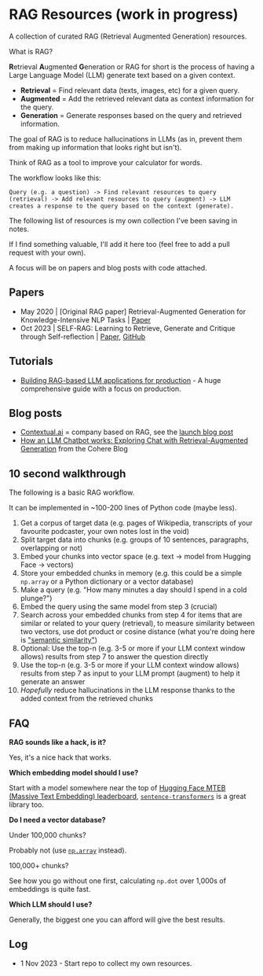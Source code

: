 # RAG Resources (work in progress)

A collection of curated RAG (Retrieval Augmented Generation) resources.

What is RAG?

**R**etrieval **A**ugmented **G**eneration or RAG for short is the process of having a Large Language Model (LLM) generate text based on a given context.

* **Retrieval** = Find relevant data (texts, images, etc) for a given query.
* **Augmented** = Add the retrieved relevant data as context information for the query.
* **Generation** = Generate responses based on the query and retrieved information.

The goal of RAG is to reduce hallucinations in LLMs (as in, prevent them from making up information that looks right but isn't).

Think of RAG as a tool to improve your calculator for words. 

The workflow looks like this: 

```
Query (e.g. a question) -> Find relevant resources to query (retrieval) -> Add relevant resources to query (augment) -> LLM creates a response to the query based on the context (generate).
```

The following list of resources is my own collection I've been saving in notes.

If I find something valuable, I'll add it here too (feel free to add a pull request with your own).

A focus will be on papers and blog posts with code attached.

## Papers

* May 2020 | [Original RAG paper] Retrieval-Augmented Generation for Knowledge-Intensive NLP Tasks | [Paper](https://arxiv.org/abs/2005.11401)
* Oct 2023 | SELF-RAG: Learning to Retrieve, Generate and Critique through Self-reflection | [Paper](https://arxiv.org/abs/2310.11511), [GitHub](https://github.com/AkariAsai/self-rag)

## Tutorials
* [Building RAG-based LLM applications for production](https://www.anyscale.com/blog/a-comprehensive-guide-for-building-rag-based-llm-applications-part-1) - A huge comprehensive guide with a focus on production.

## Blog posts
- [Contextual.ai](http://Contextual.ai) = company based on RAG, see the [launch blog post](https://contextual.ai/announcing-next-generation-language-models/)
- [How an LLM Chatbot works: Exploring Chat with Retrieval-Augmented Generation](https://txt.cohere.com/exploring-chat-rag/) from the Cohere Blog

## 10 second walkthrough

The following is a basic RAG workflow.

It can be implemented in ~100-200 lines of Python code (maybe less).

1. Get a corpus of target data (e.g. pages of Wikipedia, transcripts of your favourite podcaster, your own notes lost in the void)
2. Split target data into chunks (e.g. groups of 10 sentences, paragraphs, overlapping or not)
3. Embed your chunks into vector space (e.g. text -> model from Hugging Face -> vectors)
4. Store your embedded chunks in memory (e.g. this could be a simple `np.array` or a Python dictionary or a vector database)
5. Make a query (e.g. "How many minutes a day should I spend in a cold plunge?")
6. Embed the query using the same model from step 3 (crucial)
7. Search across your embedded chunks from step 4 for items that are similar or related to your query (retrieval), to measure similarity between two vectors, use dot product or cosine distance (what you're doing here is ["semantic similarity"](https://www.sbert.net/docs/usage/semantic_textual_similarity.html))
8. Optional: Use the top-n (e.g. 3-5 or more if your LLM context window allows) results from step 7 to answer the question directly
9. Use the top-n (e.g. 3-5 or more if your LLM context window allows) results from step 7 as input to your LLM prompt (augment) to help it generate an answer
10. *Hopefully* reduce hallucinations in the LLM response thanks to the added context from the retrieved chunks

## FAQ

**RAG sounds like a hack, is it?**

Yes, it's a nice hack that works.

**Which embedding model should I use?**

Start with a model somewhere near the top of [Hugging Face MTEB (Massive Text Embedding) leaderboard](https://huggingface.co/spaces/mteb/leaderboard), [`sentence-transformers`](https://www.sbert.net/) is a great library too.

**Do I need a vector database?**

Under 100,000 chunks? 

Probably not (use [`np.array`](https://twitter.com/karpathy/status/1647374645316968449?lang=en) instead).  

100,000+ chunks? 

See how you go without one first, calculating `np.dot` over 1,000s of embeddings is quite fast.

**Which LLM should I use?**

Generally, the biggest one you can afford will give the best results.

## Log

* 1 Nov 2023 - Start repo to collect my own resources.
